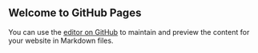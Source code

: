 ## Welcome to GitHub Pages

You can use the [editor on GitHub](https://github.com/Ry-love/test/edit/master/README.md) to maintain and preview the content for your website in Markdown files.

